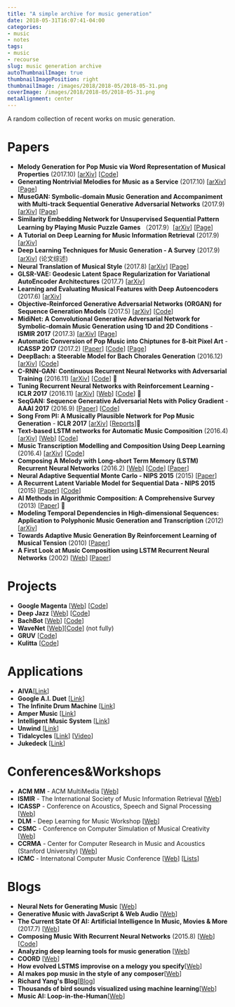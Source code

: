```yaml
---
title: "A simple archive for music generation"
date: 2018-05-31T16:07:41-04:00
categories:
- music
- notes
tags:
- music
- recourse
slug: music generation archive
autoThumbnailImage: true
thumbnailImagePosition: right
thumbnailImage: /images/2018/2018-05/2018-05-31.png
coverImage: /images/2018/2018-05/2018-05-31.png
metaAlignment: center
---
```


A random collection of recent works on music generation.
<!--more-->
<!-- toc -->

# Papers

- **Melody Generation for Pop Music via Word Representation of Musical Properties** (2017.10) [[arXiv](https://arxiv.org/abs/1710.11549)] [[Code](https://github.com/mil-tokyo/NeuralMelody)]
- **Generating Nontrivial Melodies for Music as a Service** (2017.10) [[arXiv](https://arxiv.org/abs/1710.02280)] [[Page](https://composing.ai)]
- **MuseGAN: Symbolic-domain Music Generation and Accompaniment with Multi-track Sequential Generative Adversarial Networks** (2017.9) [[arXiv](https://arxiv.org/abs/1709.06298)] [[Page](https://salu133445.github.io/musegan/)]
- **Similarity Embedding Network for Unsupervised Sequential Pattern Learning by Playing Music Puzzle Games** （2017.9）[[arXiv](https://arxiv.org/abs/1709.04384)] [[Page](https://remyhuang.github.io/DJnet)]
- **A Tutorial on Deep Learning for Music Information Retrieval** (2017.9) [[arXiv](https://arxiv.org/abs/1709.04396)]
- **Deep Learning Techniques for Music Generation - A Survey** (2017.9) [[arXiv](https://arxiv.org/abs/1709.01620)] (论文综述)
- **Neural Translation of Musical Style** (2017.8) [[arXiv](https://arxiv.org/abs/1708.03535)] [[Page](http://imanmalik.com/cs/2017/06/05/neural-style.html)]
- **GLSR-VAE: Geodesic Latent Space Regularization for Variational AutoEncoder Architectures** (2017.7) [[arXiv](https://arxiv.org/abs/1707.04588)]
- **Learning and Evaluating Musical Features with Deep Autoencoders** (2017.6) [[arXiv](https://arxiv.org/abs/1706.04486)]
- **Objective-Reinforced Generative Adversarial Networks (ORGAN) for Sequence Generation Models** (2017.5) [[arXiv](https://arxiv.org/abs/1705.10843)] [[Code](https://github.com/gablg1/ORGAN)]
- **MidiNet: A Convolutional Generative Adversarial Network for Symbolic-domain Music Generation using 1D and 2D Conditions** - **ISMIR 2017** (2017.3) [[arXiv](https://arxiv.org/abs/1703.10847)] [[Page](https://richardyang40148.github.io/TheBlog/midinet_arxiv_demo.html)] 
- **Automatic Conversion of Pop Music into Chiptunes for 8-bit Pixel Art** - **ICASSP 2017** (2017.2) [[Paper](http://mac.citi.sinica.edu.tw/~yang/pub/su17icassp_8bit.pdf)] [[Code](https://github.com/LemonATsu/pop-to-8bit)] [[Page](https://lemonatsu.github.io)]
- **DeepBach: a Steerable Model for Bach Chorales Generation** (2016.12) [[arXiv](https://arxiv.org/abs/1612.01010)] [[Code](https://github.com/Ghadjeres/DeepBach)]
- **C-RNN-GAN: Continuous Recurrent Neural Networks with Adversarial Training** (2016.11) [[arXiv](https://arxiv.org/abs/1611.09904)] [[Code](https://github.com/olofmogren/c-rnn-gan)] 🌟
- **Tuning Recurrent Neural Networks with Reinforcement Learning - ICLR 2017** (2016.11) [[arXiv](https://arxiv.org/abs/1611.02796)] [[Web](https://magenta.tensorflow.org/2016/11/09/tuning-recurrent-networks-with-reinforcement-learning)] [[Code](https://github.com/tensorflow/magenta/tree/master/magenta/models/rl_tuner)] 🌟
- **SeqGAN: Sequence Generative Adversarial Nets with Policy Gradient** - **AAAI 2017** (2016.9) [[Paper](http://www.aaai.org/ocs/index.php/AAAI/AAAI17/paper/download/14344/14489)] [[Code](https://github.com/LantaoYu/SeqGAN)]
- **Song From PI: A Musically Plausible Network for Pop Music Generation** - **ICLR 2017** [[arXiv](https://arxiv.org/abs/1611.03477)] [[Reports](http://www.theregister.co.uk/2016/11/11/ai_pop_music_maker/)]🌟
- **Text-based LSTM networks for Automatic Music Composition** (2016.4) [[arXiv](https://arxiv.org/abs/1604.05358#)] [[Web](https://keunwoochoi.wordpress.com/2016/02/23/lstmetallica/)] [[Code](https://github.com/keunwoochoi/LSTMetallica)]
- **Music Transcription Modelling and Composition Using Deep Learning** (2016.4) [[arXiv](https://arxiv.org/abs/1604.08723)] [[Code](https://github.com/IraKorshunova/folk-rnn)]
- **Composing A Melody with Long-short Term Memory (LSTM) Recurrent Neural Networks** (2016.2) [[Web](http://konstilackner.github.io/LSTM-RNN-Melody-Composer-Website/)] [[Code](https://github.com/konstilackner/LSTM-RNN-Melody-Composer)] [[Paper](http://konstilackner.github.io/LSTM-RNN-Melody-Composer-Website/Thesis_final01.pdf)]
- **Neural Adaptive Sequential Monte Carlo - NIPS 2015** (2015) [[Paper](http://papers.nips.cc/paper/5961-neural-adaptive-sequential-monte-carlo.pdf)]
- **A Recurrent Latent Variable Model for Sequential Data - NIPS 2015** (2015) [[Paper](http://papers.nips.cc/paper/5653-a-recurrent-latent-variable-model-for-sequential-data.pdf)] [[Code](https://github.com/jych/nips2015_vrnn)]
- **AI Methods in Algorithmic Composition: A Comprehensive Survey** (2013) [[Paper](http://www.jair.org/media/3908/live-3908-7454-jair.pdf)] 🌟
- **Modeling Temporal Dependencies in High-dimensional Sequences: Application to Polyphonic Music Generation and Transcription** (2012) [[arXiv](https://arxiv.org/abs/1206.6392)] 
- **Towards Adaptive Music Generation By Reinforcement Learning of Musical Tension** (2010) [[Paper](https://ccrma.stanford.edu/~slegroux/affect/pubs/SMC2010.pdf)]
- **A First Look at Music Composition using LSTM Recurrent Neural Networks** (2002) [[Web](http://www.iro.umontreal.ca/~eckdoug/blues/index.html)] [[Paper](http://www.iro.umontreal.ca/~eckdoug/blues/IDSIA-07-02.pdf)]

# Projects

-  **Google Magenta** [[Web](https://magenta.tensorflow.org/welcome-to-magenta)] [[Code](https://github.com/tensorflow/magenta)] 
- **Deep Jazz**  [[Web](https://deepjazz.io/)] [[Code](https://deepjazz.io/)]
- **BachBot** [[Web](http://bachbot.com/)] [[Code](https://github.com/feynmanliang/bachbot/)]
- **WaveNet** [[Web](https://deepmind.com/blog/wavenet-generative-model-raw-audio/)][[Code](https://github.com/ibab/tensorflow-wavenet)] (not fully)
- **GRUV** [[Code](https://github.com/MattVitelli/GRUV)]
- **Kulitta** [[Code](https://github.com/donya/Kulitta)]

# Applications

- **AIVA**[[Link](http://aiva.ai)]
- **Google A.I. Duet** [[Link](https://aiexperiments.withgoogle.com/ai-duet)]
- **The Infinite Drum Machine** [[Link](https://aiexperiments.withgoogle.com/drum-machine)]
- **Amper Music** [[Link](https://www.ampermusic.com/app#/)]
- **Intelligent Music System** [[Link](http://120.52.72.53/www.intelligentmusicsystems.com/c3pr90ntc0td/vid/tempo_shifting.mp4)]
- **Unwind** [[Link](http://unwind.ai)]
- **Tidalcycles** [[Link](https://tidalcycles.org)] [[Video](https://www.youtube.com/watch?v=xoa3OT8ncX0)]
- **Jukedeck** [[Link](https://www.jukedeck.com/)]

# Conferences&Workshops

- **ACM MM** - ACM MultiMedia [[Web](http://www.acmmm.org/2017)]
- **ISMIR** - The International Society of Music Information Retrieval [[Web](http://www.ismir.net/)]
- **ICASSP** - Conference on Acoustics, Speech and Signal Processing [[Web](http://www.ieee-icassp2017.org/)]
- **DLM** - Deep Learning for Music Workshop [[Web](http://dorienherremans.com/dlm2017/)]
- **CSMC** - Conference on Computer Simulation of Musical  Creativity [[Web](https://csmc2016.wordpress.com/)]
- **CCRMA** - Center for Computer Research in Music and Acoustics (Stanford University) [[Web](https://ccrma.stanford.edu/)]
- **ICMC** - Internatonal Computer Music Conference [[Web](http://www.icmc2017.com/)] [[Lists](http://www.icmc2017.com/cn/page1.html)]

# Blogs

- **Neural Nets for Generating Music** [[Web](https://medium.com/@kcimc/neural-nets-for-generating-music-f46dffac21c0)]
- **Generative Music with JavaScript & Web Audio** [[Web](https://teropa.info/generative-music-slides/)]
- **The Current State Of AI: Artificial Intelligence In Music, Movies & More** (2017.7) [[Web](http://www.hypebot.com/hypebot/2017/07/ai-today-the-current-state-of-artificial-intelligence.html)]
- **Composing Music With Recurrent Neural Networks** (2015.8) [[Web](http://www.hexahedria.com/2015/08/03/composing-music-with-recurrent-neural-networks/)] [[Code](https://github.com/hexahedria/biaxial-rnn-music-composition)]
- **Analyzing deep learning tools for music generation** [[Web](http://www.asimovinstitute.org/analyzing-deep-learning-tools-music/)]
- **COORD** [[Web](http://www.coord.fm/home/)] 
- **How evolved LSTMS improvise on a melogy you specify**[[Web](https://www.sentient.ai/sentient-labs/ea/lstm-music/)]
- **AI makes pop music in the style of any composer**[[Web](http://www.flow-machines.com/ai-makes-pop-music/)]
- **Richard Yang's Blog**[[Blog](https://richardyang40148.github.io/TheBlog/index.html)]
- **Thousands of bird sounds visualized using machine learning**[[Web](https://experiments.withgoogle.com/bird-sounds)]
- **Music AI: Loop-in-the-Human**[[Web](https://medium.com/@jayhardesty/music-ai-loop-in-the-human-1a15681e573e)]
